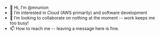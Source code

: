 - 👋 Hi, I’m @mrunion
- 👀 I’m interested in Cloud (AWS primarily) and software development
- 💞️ I’m looking to collaborate on nothing at the moment -- work keeps me too busy!
- 📫 How to reach me -- leaving a message here is fine.

<!---
mrunion/mrunion is a ✨ special ✨ repository because its `README.md` (this file) appears on your GitHub profile.
You can click the Preview link to take a look at your changes.
--->
